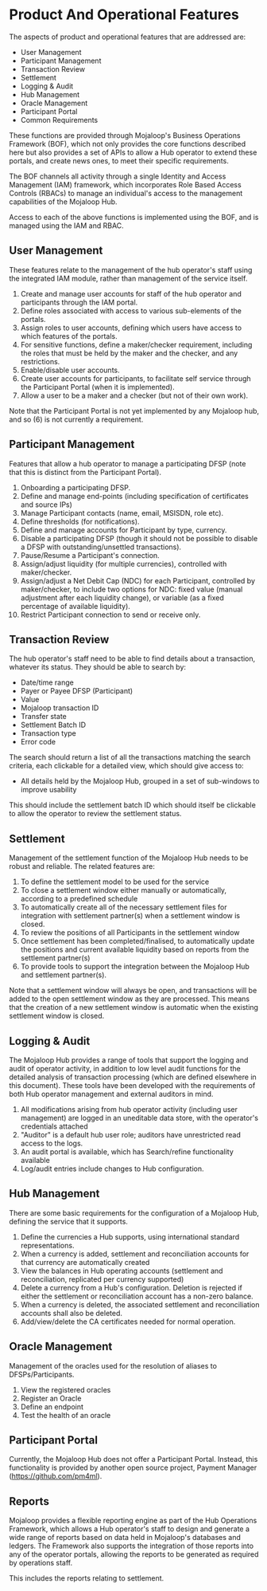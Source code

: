 
# Product And Operational Features
The aspects of product and operational features that are addressed are:
*	User Management
*	Participant Management
*	Transaction Review
*	Settlement
*	Logging & Audit
*	Hub Management
*	Oracle Management
*	Participant Portal
*	Common Requirements    

These functions are provided through Mojaloop's Business Operations Framework (BOF), which not only provides the core functions described here but also provides a set of APIs to allow a Hub operator to extend these portals, and create news ones, to meet their specific requirements.

The BOF channels all activity through a single Identity and Access Management (IAM) framework, which incorporates Role Based Access Controls (RBACs) to manage an individual's access to the management capabilities of the Mojaloop Hub. 

Access to each of the above functions is implemented using the BOF, and is managed using the IAM and RBAC.  
## User Management
These features relate to the management of the hub operator's staff using the integrated IAM module, rather than management of the service itself.

1. Create and manage user accounts for staff of the hub operator and participants through the IAM portal.   
2. Define roles associated with access to various sub-elements of the portals.   
3. Assign roles to user accounts, defining which users have access to which features of the portals.  
4. For sensitive functions, define a maker/checker requirement, including the roles that must be held by the maker and the checker, and any restrictions.  
5. Enable/disable user accounts.  
6. Create user accounts for participants, to facilitate self service through the Participant Portal (when it is implemented).  
7. Allow a user to be a maker and a checker (but not of their own work).   

Note that the Participant Portal is not yet implemented by any Mojaloop hub, and so (6) is not currently a requirement.

## Participant Management 
Features that allow a hub operator to manage a participating DFSP (note that this is distinct from the Participant Portal).  

1. Onboarding a participating DFSP.  
2. Define and manage end-points (including specification of certificates and source IPs)
3. Manage Participant contacts (name, email, MSISDN, role etc). 
4. Define thresholds (for notifications). 
5. Define and manage accounts for Participant by type, currency.  
6. Disable a participating DFSP (though it should not be possible to disable a DFSP with outstanding/unsettled transactions).  
7. Pause/Resume a Participant's connection.  
8. Assign/adjust liquidity (for multiple currencies), controlled with maker/checker. 
9. Assign/adjust a Net Debit Cap (NDC) for each Participant, controlled by maker/checker, to include two options for NDC: fixed value (manual adjustment after each liquidity change), or variable (as a fixed percentage of available liquidity). 
10. Restrict Participant connection to send or receive only. 

## Transaction Review
The hub operator's staff need to be able to find details about a transaction, whatever its status. They should be able to search by: 
- Date/time range 
- Payer or Payee DFSP (Participant) 
- Value 
- Mojaloop transaction ID   
- Transfer state   
- Settlement Batch ID   
- Transaction type   
- Error code   

The search should return a list of all the transactions matching the search criteria, each clickable for a detailed view, which should give access to: 
- All details held by the Mojaloop Hub, grouped in a set of sub-windows to improve usability  

This should include the settlement batch ID which should itself be clickable to allow the operator to review the settlement status.

## Settlement
Management of the settlement function of the Mojaloop Hub needs to be robust and reliable. The related features are:   

1. To define the settlement model to be used for the service
2. To close a settlement window either manually or automatically, according to a predefined schedule
3. To automatically create all of the necessary settlement files for integration with settlement partner(s) when a settlement window is closed.
4. To review the positions of all Participants in the settlement window
5. Once settlement has been completed/finalised, to automatically update the positions and current available liquidity based on reports from the settlement partner(s)
6. To provide tools to support the integration between the Mojaloop Hub and settlement partner(s).

Note that a settlement window will always be open, and transactions will be added to the open settlement window as they are processed. This means that the creation of a new settlement window is automatic when the existing settlement window is closed.   
## Logging & Audit
The Mojaloop Hub provides a range of tools that support the logging and audit of operator activity, in addition to low level audit functions for the detailed analysis of transaction processing (which are defined elsewhere in this document). These tools have been developed with the requirements of both Hub operator management and external auditors in mind.  
1. All modifications arising from hub operator activity (including user management) are logged in an uneditable data store, with the operator's credentials attached
2. "Auditor" is a default hub user role; auditors have unrestricted read access to the logs. 
3. An audit portal is available, which has Search/refine functionality available
4. Log/audit entries include changes to Hub configuration.
## Hub Management
There are some basic requirements for the configuration of a Mojaloop Hub, defining the service that it supports.  
1. Define the currencies a Hub supports, using international standard representations.
2. When a currency is added, settlement and reconciliation accounts for that currency are automatically created
3. View the balances in Hub operating accounts (settlement and reconciliation, replicated per currency supported)
4. Delete a currency from a Hub's configuration. Deletion is rejected if either the settlement or reconciliation account has a non-zero balance.
5. When a currency is deleted, the associated settlement and reconciliation accounts shall also be deleted.
6. Add/view/delete the CA certificates needed for normal operation.  

## Oracle Management
Management of the oracles used for the resolution of aliases to DFSPs/Participants.
1. View the registered oracles
2. Register an Oracle
3. Define an endpoint
4. Test the health of an oracle   

## Participant Portal
Currently, the Mojaloop Hub does not offer a Participant Portal. Instead, this functionality is provided by another open source project, Payment Manager (https://github.com/pm4ml).  

## Reports
Mojaloop provides a flexible reporting engine as part of the Hub Operations Framework, which allows a Hub operator's staff to design and generate a wide range of reports based on data held in Mojaloop's databases and ledgers. The Framework also supports the integration of those reports into any of the operator portals, allowing the reports to be generated as required by operations staff.  
 
This includes the reports relating to settlement.  





